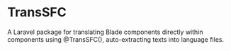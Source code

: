 # TransSFC
A Laravel package for translating Blade components directly within components using @TransSFC(), auto-extracting texts into language files.
